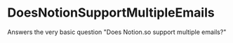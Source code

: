 # DoesNotionSupportMultipleEmails

Answers the very basic question "Does Notion.so support multiple emails?"
